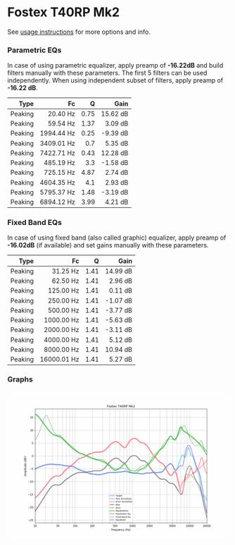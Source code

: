 # Fostex T40RP Mk2
See [usage instructions](https://github.com/jaakkopasanen/AutoEq#usage) for more options and info.

### Parametric EQs
In case of using parametric equalizer, apply preamp of **-16.22dB** and build filters manually
with these parameters. The first 5 filters can be used independently.
When using independent subset of filters, apply preamp of **-16.22 dB**.

| Type    | Fc         |    Q | Gain     |
|--------:|-----------:|-----:|---------:|
| Peaking | 20.40 Hz   | 0.75 | 15.62 dB |
| Peaking | 59.54 Hz   | 1.37 | 3.09 dB  |
| Peaking | 1994.44 Hz | 0.25 | -9.39 dB |
| Peaking | 3409.01 Hz | 0.7  | 5.35 dB  |
| Peaking | 7422.71 Hz | 0.43 | 12.28 dB |
| Peaking | 485.19 Hz  | 3.3  | -1.58 dB |
| Peaking | 725.15 Hz  | 4.87 | 2.74 dB  |
| Peaking | 4604.35 Hz | 4.1  | 2.93 dB  |
| Peaking | 5795.37 Hz | 1.48 | -3.19 dB |
| Peaking | 6894.12 Hz | 3.99 | 4.21 dB  |

### Fixed Band EQs
In case of using fixed band (also called graphic) equalizer, apply preamp of **-16.02dB**
(if available) and set gains manually with these parameters.

| Type    | Fc          |    Q | Gain     |
|--------:|------------:|-----:|---------:|
| Peaking | 31.25 Hz    | 1.41 | 14.99 dB |
| Peaking | 62.50 Hz    | 1.41 | 2.96 dB  |
| Peaking | 125.00 Hz   | 1.41 | 0.11 dB  |
| Peaking | 250.00 Hz   | 1.41 | -1.07 dB |
| Peaking | 500.00 Hz   | 1.41 | -3.77 dB |
| Peaking | 1000.00 Hz  | 1.41 | -5.63 dB |
| Peaking | 2000.00 Hz  | 1.41 | -3.11 dB |
| Peaking | 4000.00 Hz  | 1.41 | 5.12 dB  |
| Peaking | 8000.00 Hz  | 1.41 | 10.94 dB |
| Peaking | 16000.01 Hz | 1.41 | 5.27 dB  |

### Graphs
![](./Fostex%20T40RP%20Mk2.png)